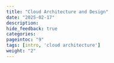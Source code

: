 ```yaml
---
title: "Cloud Architecture and Design"
date: "2025-02-17"
description:
hide_feedback: true
categories:
pageintoc: "9"
tags: [intro, 'cloud architecture']
weight: "2"
---
```


<a id="architecture-blueprints"></a>

<!--# Cloud Architecture and Design -->









